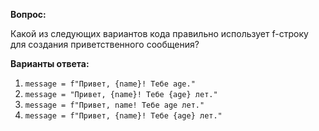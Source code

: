 **Вопрос:**

Какой из следующих вариантов кода правильно использует f-строку для создания приветственного сообщения?

**Варианты ответа:**

1. `message = f"Привет, {name}! Тебе age."`
2. `message = "Привет, {name}! Тебе {age} лет."`
3. `message = f"Привет, name! Тебе age лет."`
4. `message = f"Привет, {name}! Тебе {age} лет."`
